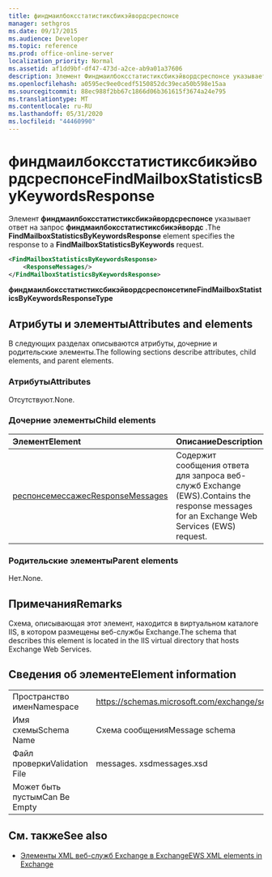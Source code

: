 ```yaml
---
title: финдмаилбоксстатистиксбикэйвордсреспонсе
manager: sethgros
ms.date: 09/17/2015
ms.audience: Developer
ms.topic: reference
ms.prod: office-online-server
localization_priority: Normal
ms.assetid: af1dd9bf-df47-473d-a2ce-ab9a01a37606
description: Элемент Финдмаилбоксстатистиксбикэйвордсреспонсе указывает ответ на запрос Финдмаилбоксстатистиксбикэйвордс.
ms.openlocfilehash: a0595ec9ee0cedf5150852dc39eca50b598e15aa
ms.sourcegitcommit: 88ec988f2bb67c1866d06b361615f3674a24e795
ms.translationtype: MT
ms.contentlocale: ru-RU
ms.lasthandoff: 05/31/2020
ms.locfileid: "44460990"
---
```

# <a name="findmailboxstatisticsbykeywordsresponse"></a><span data-ttu-id="13841-103">финдмаилбоксстатистиксбикэйвордсреспонсе</span><span class="sxs-lookup"><span data-stu-id="13841-103">FindMailboxStatisticsByKeywordsResponse</span></span>

<span data-ttu-id="13841-104">Элемент **финдмаилбоксстатистиксбикэйвордсреспонсе** указывает ответ на запрос **финдмаилбоксстатистиксбикэйвордс** .</span><span class="sxs-lookup"><span data-stu-id="13841-104">The **FindMailboxStatisticsByKeywordsResponse** element specifies the response to a **FindMailboxStatisticsByKeywords** request.</span></span> 
  
```XML
<FindMailboxStatisticsByKeywordsResponse>
    <ResponseMessages/>
</FindMailboxStatisticsByKeywordsResponse>
```

 <span data-ttu-id="13841-105">**финдмаилбоксстатистиксбикэйвордсреспонсетипе**</span><span class="sxs-lookup"><span data-stu-id="13841-105">**FindMailboxStatisticsByKeywordsResponseType**</span></span>
## <a name="attributes-and-elements"></a><span data-ttu-id="13841-106">Атрибуты и элементы</span><span class="sxs-lookup"><span data-stu-id="13841-106">Attributes and elements</span></span>

<span data-ttu-id="13841-107">В следующих разделах описываются атрибуты, дочерние и родительские элементы.</span><span class="sxs-lookup"><span data-stu-id="13841-107">The following sections describe attributes, child elements, and parent elements.</span></span>
  
### <a name="attributes"></a><span data-ttu-id="13841-108">Атрибуты</span><span class="sxs-lookup"><span data-stu-id="13841-108">Attributes</span></span>

<span data-ttu-id="13841-109">Отсутствуют.</span><span class="sxs-lookup"><span data-stu-id="13841-109">None.</span></span>
  
### <a name="child-elements"></a><span data-ttu-id="13841-110">Дочерние элементы</span><span class="sxs-lookup"><span data-stu-id="13841-110">Child elements</span></span>

|<span data-ttu-id="13841-111">**Элемент**</span><span class="sxs-lookup"><span data-stu-id="13841-111">**Element**</span></span>|<span data-ttu-id="13841-112">**Описание**</span><span class="sxs-lookup"><span data-stu-id="13841-112">**Description**</span></span>|
|:-----|:-----|
|[<span data-ttu-id="13841-113">респонсемессажес</span><span class="sxs-lookup"><span data-stu-id="13841-113">ResponseMessages</span></span>](responsemessages.md) <br/> |<span data-ttu-id="13841-114">Содержит сообщения ответа для запроса веб-служб Exchange (EWS).</span><span class="sxs-lookup"><span data-stu-id="13841-114">Contains the response messages for an Exchange Web Services (EWS) request.</span></span>  <br/> |
   
### <a name="parent-elements"></a><span data-ttu-id="13841-115">Родительские элементы</span><span class="sxs-lookup"><span data-stu-id="13841-115">Parent elements</span></span>

<span data-ttu-id="13841-116">Нет.</span><span class="sxs-lookup"><span data-stu-id="13841-116">None.</span></span>
  
## <a name="remarks"></a><span data-ttu-id="13841-117">Примечания</span><span class="sxs-lookup"><span data-stu-id="13841-117">Remarks</span></span>

<span data-ttu-id="13841-118">Схема, описывающая этот элемент, находится в виртуальном каталоге IIS, в котором размещены веб-службы Exchange.</span><span class="sxs-lookup"><span data-stu-id="13841-118">The schema that describes this element is located in the IIS virtual directory that hosts Exchange Web Services.</span></span>
  
## <a name="element-information"></a><span data-ttu-id="13841-119">Сведения об элементе</span><span class="sxs-lookup"><span data-stu-id="13841-119">Element information</span></span>

|||
|:-----|:-----|
|<span data-ttu-id="13841-120">Пространство имен</span><span class="sxs-lookup"><span data-stu-id="13841-120">Namespace</span></span>  <br/> |https://schemas.microsoft.com/exchange/services/2006/messages  <br/> |
|<span data-ttu-id="13841-121">Имя схемы</span><span class="sxs-lookup"><span data-stu-id="13841-121">Schema Name</span></span>  <br/> |<span data-ttu-id="13841-122">Схема сообщения</span><span class="sxs-lookup"><span data-stu-id="13841-122">Message schema</span></span>  <br/> |
|<span data-ttu-id="13841-123">Файл проверки</span><span class="sxs-lookup"><span data-stu-id="13841-123">Validation File</span></span>  <br/> |<span data-ttu-id="13841-124">messages. xsd</span><span class="sxs-lookup"><span data-stu-id="13841-124">messages.xsd</span></span>  <br/> |
|<span data-ttu-id="13841-125">Может быть пустым</span><span class="sxs-lookup"><span data-stu-id="13841-125">Can Be Empty</span></span>  <br/> ||
   
## <a name="see-also"></a><span data-ttu-id="13841-126">См. также</span><span class="sxs-lookup"><span data-stu-id="13841-126">See also</span></span>



- [<span data-ttu-id="13841-127">Элементы XML веб-служб Exchange в Exchange</span><span class="sxs-lookup"><span data-stu-id="13841-127">EWS XML elements in Exchange</span></span>](ews-xml-elements-in-exchange.md)

